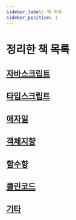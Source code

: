 ```yaml
---
sidebar_label: 책 목록
sidebar_position: 1
---
```


# 정리한 책 목록

## [자바스크립트](/docs/javascript/table-of-contents)

## [타입스크립트](/docs/typescript/table-of-contents)

## [애자일](/docs/agile/table-of-contents)

## [객체지향](/docs/object-oriented/table-of-contents)

## [함수향](/docs/functional/table-of-contents)

## [클린코드](/docs/clean/table-of-contents)

## [기타](/docs/etc/table-of-contents)
